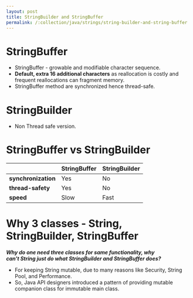 ```yaml
---
layout: post
title: StringBuilder and StringBuffer
permalink: /:collection/java/strings/string-builder-and-string-buffer
---
```


# StringBuffer
* StringBuffer - growable and modifiable character sequence. 
* **Default, extra 16 additional characters** as reallocation is costly and frequent reallocations can fragment memory.
* StringBuffer method are synchronized hence thread-safe.

# StringBuilder
- Non Thread safe version.

# StringBuffer vs StringBuilder

|                       |StringBuffer  |StringBuilder |
|---                    |---           |---           |
|**synchronization**    |Yes           |No
|**thread-safety**      |Yes           |No
|**speed**              |Slow          |Fast

# Why 3 classes - String, StringBuilder, StringBuffer

***Why do one need three classes for same functionality, why can't String just do what StringBuilder and StringBuffer does?***  
- For keeping String mutable, due to many reasons like Security, String Pool, and Performance.
- So, Java API designers introduced a pattern of providing mutable companion class for immutable main class.
